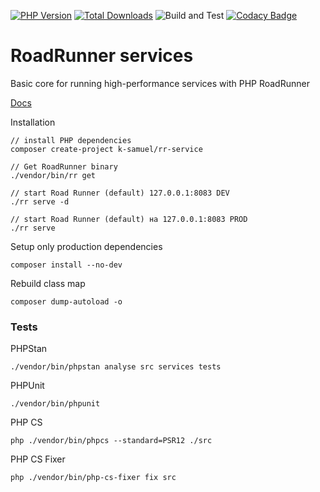[![PHP Version](https://img.shields.io/badge/php-7.4%2B-blue.svg)](https://packagist.org/packages/k-samuel/rr-service)
[![Total Downloads](https://img.shields.io/packagist/dt/k-samuel/rr-service.svg?style=flat-square)](https://packagist.org/packages/k-samuel/rr-service)
![Build and Test](https://github.com/k-samuel/rr-service/workflows/Build%20and%20Test/badge.svg?branch=main&event=push)
[![Codacy Badge](https://app.codacy.com/project/badge/Grade/c92b0ab94f6f4fc8ae233372e9f4d351)](https://www.codacy.com/gh/k-samuel/rr-service/dashboard?utm_source=github.com&amp;utm_medium=referral&amp;utm_content=k-samuel/rr-service&amp;utm_campaign=Badge_Grade)

RoadRunner services 
====

Basic core for running high-performance services with PHP RoadRunner

[Docs](docs/index.md)

Installation
```` 
// install PHP dependencies
composer create-project k-samuel/rr-service

// Get RoadRunner binary
./vendor/bin/rr get

// start Road Runner (default) 127.0.0.1:8083 DEV
./rr serve -d    

// start Road Runner (default) на 127.0.0.1:8083 PROD
./rr serve   

````

Setup only production dependencies
```
composer install --no-dev
```

Rebuild class map
```
composer dump-autoload -o
```

### Tests

PHPStan
```
./vendor/bin/phpstan analyse src services tests
```

PHPUnit
```
./vendor/bin/phpunit
```

PHP CS
```
php ./vendor/bin/phpcs --standard=PSR12 ./src
```

PHP CS Fixer
```
php ./vendor/bin/php-cs-fixer fix src
```